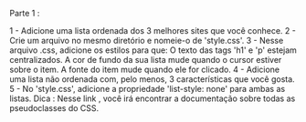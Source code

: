 Parte 1 :

1 - Adicione uma lista ordenada dos 3 melhores sites que você conhece.
2 - Crie um arquivo no mesmo diretório e nomeie-o de 'style.css'.
3 - Nesse arquivo .css, adicione os estilos para que:
O texto das tags 'h1' e 'p' estejam centralizados.
A cor de fundo da sua lista mude quando o cursor estiver sobre o item.
A fonte do item mude quando ele for clicado.
4 - Adicione uma lista não ordenada com, pelo menos, 3 características que você gosta.
5 - No 'style.css', adicione a propriedade 'list-style: none' para ambas as listas.
Dica : Nesse link , você irá encontrar a documentação sobre todas as pseudoclasses do CSS.
